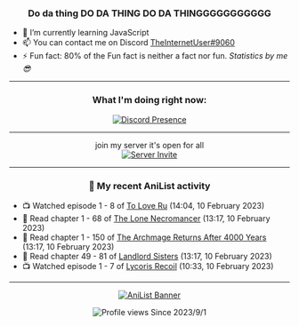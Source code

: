 <div align="center">

### Do da thing DO DA THING DO DA THINGGGGGGGGGGG
</div>

- 🌱 I’m currently learning JavaScript
- 📫 You can contact me on Discord [TheInternetUser#9060](https://discord.com/users/534117072796385300)
- ⚡ Fun fact: 80% of the Fun fact is neither a fact nor fun. _Statistics by me 😎_
<hr>

<div align="center">

### What I'm doing right now:
[![Discord Presence](https://lanyard.cnrad.dev/api/534117072796385300)](https://discord.com/users/534117072796385300)
<hr>

join my server it's open for all <br>
[![Server Invite](https://invidget.switchblade.xyz/bfYgVHxrSs)](https://discord.gg/bfYgVHxrSs)

<hr>
  
### 🌸 My recent AniList activity

</div>

<!-- ANILIST_ACTIVITY:start -->

-   📺 Watched episode 1 - 8 of [To Love Ru](https://anilist.co/anime/3455) (14:04, 10 February 2023)
-   📖 Read chapter 1 - 68 of [The Lone Necromancer](https://anilist.co/manga/139572) (13:17, 10 February 2023)
-   📖 Read chapter 1 - 150 of [The Archmage Returns After 4000 Years](https://anilist.co/manga/118424) (13:17, 10 February 2023)
-   📖 Read chapter 49 - 81 of [Landlord Sisters](https://anilist.co/manga/138564) (13:17, 10 February 2023)
-   📺 Watched episode 1 - 7 of [Lycoris Recoil](https://anilist.co/anime/143270) (10:33, 10 February 2023)

<!-- ANILIST_ACTIVITY:end -->
<hr>

<div align="center">

[![AniList Banner](https://img.anili.st/User/929966)](https://anilist.co/user/TheInternetUser)

![Profile views](https://gpvc.arturio.dev/TheInternetUse7) Since 2023/9/1

</div>
